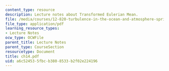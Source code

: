 ```yaml
---
content_type: resource
description: Lecture notes about Transformed Eulerian Mean.
file: /media/courses/12-820-turbulence-in-the-ocean-and-atmosphere-spring-2007/a6c524535fbcb3808533b2f02e224196_ch14.pdf
file_type: application/pdf
learning_resource_types:
- Lecture Notes
ocw_type: OCWFile
parent_title: Lecture Notes
parent_type: CourseSection
resourcetype: Document
title: ch14.pdf
uid: a6c52453-5fbc-b380-8533-b2f02e224196
---
```

